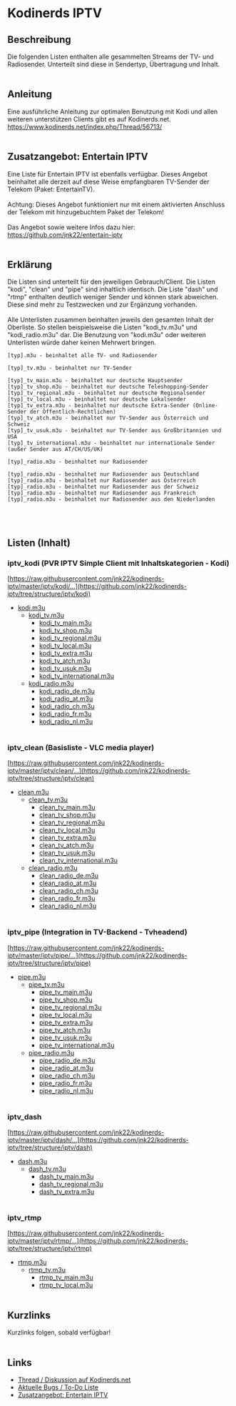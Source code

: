 # Kodinerds IPTV
## Beschreibung
Die folgenden Listen enthalten alle gesammelten Streams der TV- und Radiosender.
Unterteilt sind diese in Sendertyp, Übertragung und Inhalt.
<br><br>
## Anleitung
Eine ausführliche Anleitung zur optimalen Benutzung mit Kodi und allen weiteren unterstützen Clients gibt es auf Kodinerds.net.
<br>
https://www.kodinerds.net/index.php/Thread/56713/
<br><br>
## Zusatzangebot: Entertain IPTV
Eine Liste für Entertain IPTV ist ebenfalls verfügbar.
Dieses Angebot beinhaltet alle derzeit auf diese Weise empfangbaren TV-Sender der Telekom (Paket: EntertainTV).
<br><br>
Achtung: Dieses Angebot funktioniert nur mit einem aktivierten Anschluss der Telekom mit hinzugebuchtem Paket der Telekom!
<br><br>
Das Angebot sowie weitere Infos dazu hier: https://github.com/jnk22/entertain-iptv
<br><br>
## Erklärung
Die Listen sind unterteilt für den jeweiligen Gebrauch/Client. Die Listen "kodi", "clean" und "pipe" sind inhaltlich identisch. Die Liste "dash" und "rtmp" enthalten deutlich weniger Sender und können stark abweichen. Diese sind mehr zu Testzwecken und zur Ergänzung vorhanden.
<br><br>
Alle Unterlisten zusammen beinhalten jeweils den gesamten Inhalt der Oberliste. So stellen beispielsweise die Listen "kodi_tv.m3u" und "kodi_radio.m3u" dar. Die Benutzung von "kodi.m3u" oder weiteren Unterlisten würde daher keinen Mehrwert bringen.
```
[typ].m3u - beinhaltet alle TV- und Radiosender

[typ]_tv.m3u - beinhaltet nur TV-Sender

[typ]_tv_main.m3u - beinhaltet nur deutsche Hauptsender
[typ]_tv_shop.m3u - beinhaltet nur deutsche Teleshopping-Sender
[typ]_tv_regional.m3u - beinhaltet nur deutsche Regionalsender
[typ]_tv_local.m3u - beinhaltet nur deutsche Lokalsender
[typ]_tv_extra.m3u - beinhaltet nur deutsche Extra-Sender (Online-Sender der Öffentlich-Rechtlichen)
[typ]_tv_atch.m3u - beinhaltet nur TV-Sender aus Österreich und Schweiz
[typ]_tv_usuk.m3u - beinhaltet nur TV-Sender aus Großbritannien und USA
[typ]_tv_international.m3u - beinhaltet nur internationale Sender (außer Sender aus AT/CH/US/UK)

[typ]_radio.m3u - beinhaltet nur Radiosender

[typ]_radio.m3u - beinhaltet nur Radiosender aus Deutschland
[typ]_radio.m3u - beinhaltet nur Radiosender aus Österreich
[typ]_radio.m3u - beinhaltet nur Radiosender aus der Schweiz
[typ]_radio.m3u - beinhaltet nur Radiosender aus Frankreich
[typ]_radio.m3u - beinhaltet nur Radiosender aus den Niederlanden
```
<br><br>
## Listen (Inhalt)
### iptv_kodi (PVR IPTV Simple Client mit Inhaltskategorien - Kodi)
[https://raw.githubusercontent.com/jnk22/kodinerds-iptv/master/iptv/kodi/...](https://github.com/jnk22/kodinerds-iptv/tree/structure/iptv/kodi)
* [kodi.m3u](https://raw.githubusercontent.com/jnk22/kodinerds-iptv/master/iptv/kodi/kodi.m3u)
  * [kodi_tv.m3u](https://raw.githubusercontent.com/jnk22/kodinerds-iptv/master/iptv/kodi/kodi_tv.m3u)
    * [kodi_tv_main.m3u](https://raw.githubusercontent.com/jnk22/kodinerds-iptv/master/iptv/kodi/kodi_tv_main.m3u)
    * [kodi_tv_shop.m3u](https://raw.githubusercontent.com/jnk22/kodinerds-iptv/master/iptv/kodi/kodi_tv_shop.m3u)
    * [kodi_tv_regional.m3u](https://raw.githubusercontent.com/jnk22/kodinerds-iptv/master/iptv/kodi/kodi_tv_regional.m3u)
    * [kodi_tv_local.m3u](https://raw.githubusercontent.com/jnk22/kodinerds-iptv/master/iptv/kodi/kodi_tv_local.m3u)
    * [kodi_tv_extra.m3u](https://raw.githubusercontent.com/jnk22/kodinerds-iptv/master/iptv/kodi/kodi_tv_extra.m3u)
    * [kodi_tv_atch.m3u](https://raw.githubusercontent.com/jnk22/kodinerds-iptv/master/iptv/kodi/kodi_tv_atch.m3u)
    * [kodi_tv_usuk.m3u](https://raw.githubusercontent.com/jnk22/kodinerds-iptv/master/iptv/kodi/kodi_tv_usuk.m3u)
    * [kodi_tv_international.m3u](https://raw.githubusercontent.com/jnk22/kodinerds-iptv/master/iptv/kodi/kodi_tv_international.m3u)
  * [kodi_radio.m3u](https://raw.githubusercontent.com/jnk22/kodinerds-iptv/master/iptv/kodi/kodi_radio.m3u)
    * [kodi_radio_de.m3u](https://raw.githubusercontent.com/jnk22/kodinerds-iptv/master/iptv/kodi/kodi_radio_de.m3u)
    * [kodi_radio_at.m3u](https://raw.githubusercontent.com/jnk22/kodinerds-iptv/master/iptv/kodi/kodi_radio_at.m3u)
    * [kodi_radio_ch.m3u](https://raw.githubusercontent.com/jnk22/kodinerds-iptv/master/iptv/kodi/kodi_radio_ch.m3u)
    * [kodi_radio_fr.m3u](https://raw.githubusercontent.com/jnk22/kodinerds-iptv/master/iptv/kodi/kodi_radio_fr.m3u)
    * [kodi_radio_nl.m3u](https://raw.githubusercontent.com/jnk22/kodinerds-iptv/master/iptv/kodi/kodi_radio_nl.m3u)
<br><br>
### iptv_clean (Basisliste - VLC media player)
[https://raw.githubusercontent.com/jnk22/kodinerds-iptv/master/iptv/clean/...](https://github.com/jnk22/kodinerds-iptv/tree/structure/iptv/clean)
* [clean.m3u](https://raw.githubusercontent.com/jnk22/kodinerds-iptv/master/iptv/clean/clean.m3u)
  * [clean_tv.m3u](https://raw.githubusercontent.com/jnk22/kodinerds-iptv/master/iptv/clean/clean_tv.m3u)
    * [clean_tv_main.m3u](https://raw.githubusercontent.com/jnk22/kodinerds-iptv/master/iptv/clean/clean_tv_main.m3u)
    * [clean_tv_shop.m3u](https://raw.githubusercontent.com/jnk22/kodinerds-iptv/master/iptv/clean/clean_tv_shop.m3u)
    * [clean_tv_regional.m3u](https://raw.githubusercontent.com/jnk22/kodinerds-iptv/master/iptv/clean/clean_tv_regional.m3u)
    * [clean_tv_local.m3u](https://raw.githubusercontent.com/jnk22/kodinerds-iptv/master/iptv/clean/clean_tv_local.m3u)
    * [clean_tv_extra.m3u](https://raw.githubusercontent.com/jnk22/kodinerds-iptv/master/iptv/clean/clean_tv_extra.m3u)
    * [clean_tv_atch.m3u](https://raw.githubusercontent.com/jnk22/kodinerds-iptv/master/iptv/clean/clean_tv_atch.m3u)
    * [clean_tv_usuk.m3u](https://raw.githubusercontent.com/jnk22/kodinerds-iptv/master/iptv/clean/clean_tv_usuk.m3u)
    * [clean_tv_international.m3u](https://raw.githubusercontent.com/jnk22/kodinerds-iptv/master/iptv/clean/clean_tv_international.m3u)
  * [clean_radio.m3u](https://raw.githubusercontent.com/jnk22/kodinerds-iptv/master/iptv/clean/clean_radio.m3u)
    * [clean_radio_de.m3u](https://raw.githubusercontent.com/jnk22/kodinerds-iptv/master/iptv/clean/clean_radio_de.m3u)
    * [clean_radio_at.m3u](https://raw.githubusercontent.com/jnk22/kodinerds-iptv/master/iptv/clean/clean_radio_at.m3u)
    * [clean_radio_ch.m3u](https://raw.githubusercontent.com/jnk22/kodinerds-iptv/master/iptv/clean/clean_radio_ch.m3u)
    * [clean_radio_fr.m3u](https://raw.githubusercontent.com/jnk22/kodinerds-iptv/master/iptv/clean/clean_radio_fr.m3u)
    * [clean_radio_nl.m3u](https://raw.githubusercontent.com/jnk22/kodinerds-iptv/master/iptv/clean/clean_radio_nl.m3u)
<br><br>
### iptv_pipe (Integration in TV-Backend - Tvheadend)
[https://raw.githubusercontent.com/jnk22/kodinerds-iptv/master/iptv/pipe/...](https://github.com/jnk22/kodinerds-iptv/tree/structure/iptv/pipe)
* [pipe.m3u](https://raw.githubusercontent.com/jnk22/kodinerds-iptv/master/iptv/pipe/pipe.m3u)
  * [pipe_tv.m3u](https://raw.githubusercontent.com/jnk22/kodinerds-iptv/master/iptv/pipe/pipe_tv.m3u)
    * [pipe_tv_main.m3u](https://raw.githubusercontent.com/jnk22/kodinerds-iptv/master/iptv/pipe/pipe_tv_main.m3u)
    * [pipe_tv_shop.m3u](https://raw.githubusercontent.com/jnk22/kodinerds-iptv/master/iptv/pipe/pipe_tv_shop.m3u)
    * [pipe_tv_regional.m3u](https://raw.githubusercontent.com/jnk22/kodinerds-iptv/master/iptv/pipe/pipe_tv_regional.m3u)
    * [pipe_tv_local.m3u](https://raw.githubusercontent.com/jnk22/kodinerds-iptv/master/iptv/pipe/pipe_tv_local.m3u)
    * [pipe_tv_extra.m3u](https://raw.githubusercontent.com/jnk22/kodinerds-iptv/master/iptv/pipe/pipe_tv_extra.m3u)
    * [pipe_tv_atch.m3u](https://raw.githubusercontent.com/jnk22/kodinerds-iptv/master/iptv/pipe/pipe_tv_atch.m3u)
    * [pipe_tv_usuk.m3u](https://raw.githubusercontent.com/jnk22/kodinerds-iptv/master/iptv/pipe/pipe_tv_usuk.m3u)
    * [pipe_tv_international.m3u](https://raw.githubusercontent.com/jnk22/kodinerds-iptv/master/iptv/pipe/pipe_tv_international.m3u)
  * [pipe_radio.m3u](https://raw.githubusercontent.com/jnk22/kodinerds-iptv/master/iptv/pipe/pipe_radio.m3u)
    * [pipe_radio_de.m3u](https://raw.githubusercontent.com/jnk22/kodinerds-iptv/master/iptv/pipe/pipe_radio_de.m3u)
    * [pipe_radio_at.m3u](https://raw.githubusercontent.com/jnk22/kodinerds-iptv/master/iptv/pipe/pipe_radio_at.m3u)
    * [pipe_radio_ch.m3u](https://raw.githubusercontent.com/jnk22/kodinerds-iptv/master/iptv/pipe/pipe_radio_ch.m3u)
    * [pipe_radio_fr.m3u](https://raw.githubusercontent.com/jnk22/kodinerds-iptv/master/iptv/pipe/pipe_radio_fr.m3u)
    * [pipe_radio_nl.m3u](https://raw.githubusercontent.com/jnk22/kodinerds-iptv/master/iptv/pipe/pipe_radio_nl.m3u)
<br><br>
### iptv_dash
[https://raw.githubusercontent.com/jnk22/kodinerds-iptv/master/iptv/dash/...](https://github.com/jnk22/kodinerds-iptv/tree/structure/iptv/dash)
* [dash.m3u](https://raw.githubusercontent.com/jnk22/kodinerds-iptv/master/iptv/dash/dash.m3u)
  * [dash_tv.m3u](https://raw.githubusercontent.com/jnk22/kodinerds-iptv/master/iptv/dash/dash_tv.m3u)
    * [dash_tv_main.m3u](https://raw.githubusercontent.com/jnk22/kodinerds-iptv/master/iptv/dash/dash_tv_main.m3u)
    * [dash_tv_regional.m3u](https://raw.githubusercontent.com/jnk22/kodinerds-iptv/master/iptv/dash/dash_tv_regional.m3u)
    * [dash_tv_extra.m3u](https://raw.githubusercontent.com/jnk22/kodinerds-iptv/master/iptv/dash/dash_tv_extra.m3u)
<br><br>
### iptv_rtmp
[https://raw.githubusercontent.com/jnk22/kodinerds-iptv/master/iptv/rtmp/...](https://github.com/jnk22/kodinerds-iptv/tree/structure/iptv/rtmp)
* [rtmp.m3u](https://raw.githubusercontent.com/jnk22/kodinerds-iptv/master/iptv/rtmp/rtmp.m3u)
  * [rtmp_tv.m3u](https://raw.githubusercontent.com/jnk22/kodinerds-iptv/master/iptv/rtmp/rtmp_tv.m3u)
    * [rtmp_tv_main.m3u](https://raw.githubusercontent.com/jnk22/kodinerds-iptv/master/iptv/rtmp/rtmp_tv_main.m3u)
    * [rtmp_tv_local.m3u](https://raw.githubusercontent.com/jnk22/kodinerds-iptv/master/iptv/rtmp/rtmp_tv_local.m3u)
<br><br>
## Kurzlinks
Kurzlinks folgen, sobald verfügbar!
<br><br>
## Links
* [Thread / Diskussion auf Kodinerds.net](https://www.kodinerds.net/index.php/Thread/56713/)
* [Aktuelle Bugs / To-Do Liste](https://github.com/jnk22/kodinerds-iptv/issues)
* [Zusatzangebot: Entertain IPTV](https://github.com/jnk22/entertain-iptv)
